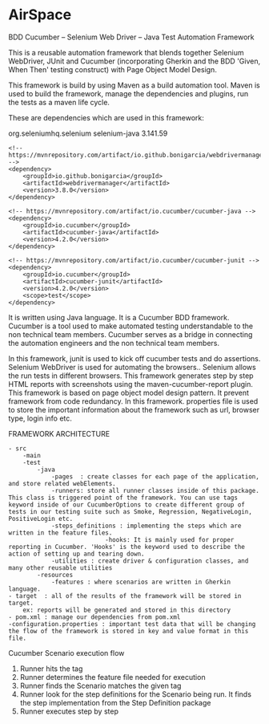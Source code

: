 # AirSpace 


BDD Cucumber – Selenium Web Driver – Java Test Automation Framework

This is a reusable automation framework that blends together Selenium WebDriver, JUnit and Cucumber (incorporating Gherkin and the BDD 'Given, When Then' testing construct) with Page Object Model Design. 

This framework is build by using Maven as a build automation tool. 
Maven is used to build the framework, manage the dependencies and plugins, run the tests as a maven life cycle.

These are dependencies which are used in this framework:

<dependencies>
    <!-- https://mvnrepository.com/artifact/org.seleniumhq.selenium/selenium-java -->
    <dependency>
        <groupId>org.seleniumhq.selenium</groupId>
        <artifactId>selenium-java</artifactId>
        <version>3.141.59</version>
    </dependency>

    <!-- https://mvnrepository.com/artifact/io.github.bonigarcia/webdrivermanager -->
    <dependency>
        <groupId>io.github.bonigarcia</groupId>
        <artifactId>webdrivermanager</artifactId>
        <version>3.8.0</version>
    </dependency>

    <!-- https://mvnrepository.com/artifact/io.cucumber/cucumber-java -->
    <dependency>
        <groupId>io.cucumber</groupId>
        <artifactId>cucumber-java</artifactId>
        <version>4.2.0</version>
    </dependency>

    <!-- https://mvnrepository.com/artifact/io.cucumber/cucumber-junit -->
    <dependency>
        <groupId>io.cucumber</groupId>
        <artifactId>cucumber-junit</artifactId>
        <version>4.2.0</version>
        <scope>test</scope>
    </dependency>


</dependencies>

It is written using Java language.
It is a Cucumber BDD framework. Cucumber is a tool used to make automated testing understandable to the non technical team members. Cucumber serves as a bridge in connecting the automation engineers and the non technical team members. 

In this framework, junit is used to kick off cucumber tests and do assertions.
Selenium WebDriver is used for automating the browsers.. Selenium allows the run tests in different browsers.
This framework generates step by step HTML reports with screenshots using the maven-cucumber-report plugin.
This framework is based on page object model design pattern. It prevent framework from code redundancy.
In this framework. properties file is used to store the important information about the framework such as url, browser type, login info etc.




FRAMEWORK ARCHITECTURE

    - src
        -main
        -test
            -java
                -pages  : create classes for each page of the application, and store related webElements.
                -runners: store all runner classes inside of this package. This class is triggered point of the framework. You can use tags keyword inside of our CucumberOptions to create different group of tests in our testing suite such as Smoke, Regression, NegativeLogin, PositiveLogin etc. 
                -steps_definitions : implementing the steps which are written in the feature files.                             
                               -hooks: It is mainly used for proper reporting in Cucumber. 'Hooks' is the keyword used to describe the action of setting up and tearing down.
                -utilities : create driver & configuration classes, and many other reusable utilities
            -resources
                -features : where scenarios are written in Gherkin language.
    - target  : all of the results of the framework will be stored in target. 
        ex: reports will be generated and stored in this directory
    - pom.xml : manage our dependencies from pom.xml
    -configuration.properties : important test data that will be changing the flow of the framework is stored in key and value format in this file.

 

Cucumber Scenario execution flow
1) Runner hits the tag
2) Runner determines the feature file needed for execution
3) Runner finds the Scenario matches the given tag
4) Runner look for the step definitions for the Scenario being run. It finds the step implementation from the Step Definition package
5) Runner executes step by step



















